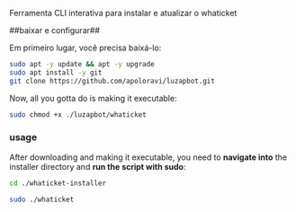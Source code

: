 Ferramenta CLI interativa para instalar e atualizar o whaticket

##baixar e configurar##

Em primeiro lugar, você precisa baixá-lo:


```bash
sudo apt -y update && apt -y upgrade
sudo apt install -y git
git clone https://github.com/apoloravi/luzapbot.git
```

Now, all you gotta do is making it executable:

```bash
sudo chmod +x ./luzapbot/whaticket
```

### usage

After downloading and making it executable, you need to **navigate into** the installer directory and **run the script with sudo**:

```bash
cd ./whaticket-installer
```

```bash
sudo ./whaticket
```
